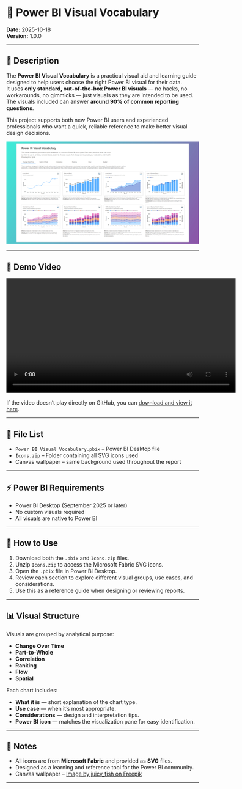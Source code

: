 # 📘 Power BI Visual Vocabulary  

**Date:** 2025-10-18  
**Version:** 1.0.0  

---

## 📝 Description  

The **Power BI Visual Vocabulary** is a practical visual aid and learning guide designed to help users choose the right Power BI visual for their data.  
It uses **only standard, out-of-the-box Power BI visuals** — no hacks, no workarounds, no gimmicks — just visuals as they are intended to be used.  
The visuals included can answer **around 90% of common reporting questions**.  

This project supports both new Power BI users and experienced professionals who want a quick, reliable reference to make better visual design decisions.  

![Preview](../../Images/Visual%20Vocabulary.png)  

---

## 🎥 Demo Video  

<video src="../../Images/Visual%20Vocabulary.mp4" controls width="600"></video>  

If the video doesn’t play directly on GitHub, you can [download and view it here](../../Images/Visual%20Vocabulary.mp4).  

---

## 📂 File List  

- `Power BI Visual Vocabulary.pbix` – Power BI Desktop file  
- `Icons.zip` – Folder containing all SVG icons used  
- Canvas wallpaper – same background used throughout the report  

---

## ⚡ Power BI Requirements  

- Power BI Desktop (September 2025 or later)  
- No custom visuals required  
- All visuals are native to Power BI  

---

## 🧭 How to Use  

1. Download both the `.pbix` and `Icons.zip` files.  
2. Unzip `Icons.zip` to access the Microsoft Fabric SVG icons.  
3. Open the `.pbix` file in Power BI Desktop.  
4. Review each section to explore different visual groups, use cases, and considerations.  
5. Use this as a reference guide when designing or reviewing reports.  

---

## 📊 Visual Structure  

Visuals are grouped by analytical purpose:  
- **Change Over Time**  
- **Part-to-Whole**  
- **Correlation**  
- **Ranking**  
- **Flow**  
- **Spatial**  

Each chart includes:  
- **What it is** — short explanation of the chart type.  
- **Use case** — when it’s most appropriate.  
- **Considerations** — design and interpretation tips.  
- **Power BI icon** — matches the visualization pane for easy identification.  

---

## 📝 Notes  

- All icons are from **Microsoft Fabric** and provided as **SVG** files.  
- Designed as a learning and reference tool for the Power BI community.  
- Canvas wallpaper – [Image by juicy_fish on Freepik](https://www.freepik.com/free-vector/green-purple-gradient-background_43181516.htm#fromView=keyword&page=1&position=14&uuid=2387d2fc-9b0b-4e96-a2c4-e41663e0f796&query=Ombre)  

---
